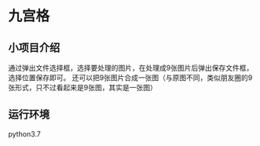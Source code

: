 # 九宫格
## 小项目介绍
通过弹出文件选择框，选择要处理的图片，在处理成9张图片后弹出保存文件框，选择位置保存即可。
还可以把9张图片合成一张图（与原图不同，类似朋友圈的9张形式，只不过看起来是9张图，其实是一张图）
## 运行环境
python3.7
